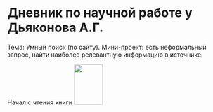 # Дневник по научной работе у Дьяконова А.Г.

Тема: Умный поиск (по сайту). Мини-проект: есть неформальный запрос, найти наиболее релевантную информацию в источнике.

Начал с чтения книги
<img src="https://user-images.githubusercontent.com/72136589/139948459-4e404531-92a7-49dc-bd9b-54ef35f631dd.png" width="65" height="92">

